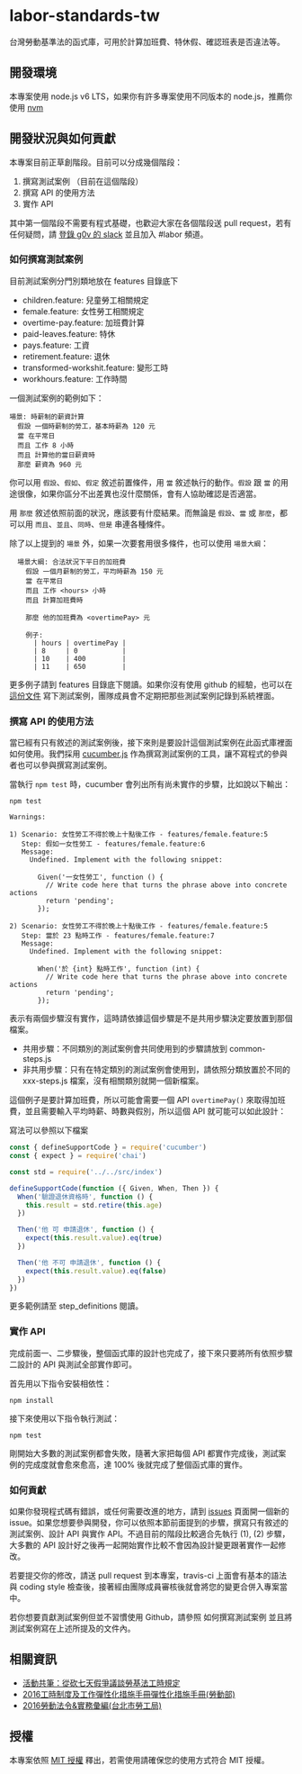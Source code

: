 # labor-standards-tw

台灣勞動基準法的函式庫，可用於計算加班費、特休假、確認班表是否違法等。

## 開發環境

本專案使用 node.js v6 LTS，如果你有許多專案使用不同版本的 node.js，推薦你使用 [nvm](https://github.com/creationix/nvm)

## 開發狀況與如何貢獻

本專案目前正草創階段。目前可以分成幾個階段：

1. 撰寫測試案例 （目前在這個階段）
2. 撰寫 API 的使用方法
3. 實作 API

其中第一個階段不需要有程式基礎，也歡迎大家在各個階段送 pull request，若有任何疑問，請 [登錄 g0v 的 slack](http://join.g0v.today/) 並且加入 #labor 頻道。

### 如何撰寫測試案例

目前測試案例分門別類地放在 features 目錄底下
* children.feature: 兒童勞工相關規定
* female.feature: 女性勞工相關規定
* overtime-pay.feature: 加班費計算
* paid-leaves.feature: 特休
* pays.feature: 工資
* retirement.feature: 退休
* transformed-workshit.feature: 變形工時
* workhours.feature: 工作時間

一個測試案例的範例如下：

```cucumber
場景: 時薪制的薪資計算
  假設 一個時薪制的勞工，基本時薪為 120 元
  當 在平常日
  而且 工作 8 小時
  而且 計算他的當日薪資時
  那麼 薪資為 960 元
```

你可以用 `假設`、`假如`、`假定` 敘述前置條件，用 `當` 敘述執行的動作。`假設` 跟 `當` 的用途很像，如果你區分不出差異也沒什麼關係，會有人協助確認是否適當。

用 `那麼` 敘述依照前面的狀況，應該要有什麼結果。而無論是 `假設`、`當` 或 `那麼`，都可以用 `而且`、`並且`、`同時`、`但是` 串連各種條件。

除了以上提到的 `場景` 外，如果一次要套用很多條件，也可以使用 `場景大綱`：

```cucumber
  場景大綱: 合法狀況下平日的加班費
    假設 一個月薪制的勞工，平均時薪為 150 元
    當 在平常日
    而且 工作 <hours> 小時
    而且 計算加班費時

    那麼 他的加班費為 <overtimePay> 元

    例子:
      | hours | overtimePay |
      | 8     | 0           |
      | 10    | 400         |
      | 11    | 650         |
```

更多例子請到 features 目錄底下閱讀。如果你沒有使用 github 的經驗，也可以在 [這份文件](https://docs.google.com/document/d/1PSJjU1-by0wPVDq5dndjdHUulUMKspQ2bRtWsP1Pv0M/edit?usp=sharing) 寫下測試案例，團隊成員會不定期把那些測試案例記錄到系統裡面。

### 撰寫 API 的使用方法

當已經有只有敘述的測試案例後，接下來則是要設計這個測試案例在此函式庫裡面如何使用。我們採用 [cucumber.js](https://github.com/cucumber/cucumber-js/) 作為撰寫測試案例的工具，讓不寫程式的參與者也可以參與撰寫測試案例。

當執行 `npm test` 時，cucumber 會列出所有尚未實作的步驟，比如說以下輸出：

```shell
npm test

Warnings:

1) Scenario: 女性勞工不得於晚上十點後工作 - features/female.feature:5
   Step: 假如一女性勞工 - features/female.feature:6
   Message:
     Undefined. Implement with the following snippet:

       Given('一女性勞工', function () {
         // Write code here that turns the phrase above into concrete actions
         return 'pending';
       });

2) Scenario: 女性勞工不得於晚上十點後工作 - features/female.feature:5
   Step: 當於 23 點時工作 - features/female.feature:7
   Message:
     Undefined. Implement with the following snippet:

       When('於 {int} 點時工作', function (int) {
         // Write code here that turns the phrase above into concrete actions
         return 'pending';
       });
```

表示有兩個步驟沒有實作，這時請依據這個步驟是不是共用步驟決定要放置到那個檔案。
 * 共用步驟：不同類別的測試案例會共同使用到的步驟請放到 common-steps.js
 * 非共用步驟：只有在特定類別的測試案例會使用到，請依照分類放置於不同的 xxx-steps.js 檔案，沒有相關類別就開一個新檔案。

這個例子是要計算加班費，所以可能會需要一個 API `overtimePay()` 來取得加班費，並且需要輸入平均時薪、時數與假別，所以這個 API 就可能可以如此設計：

寫法可以參照以下檔案

```javascript
const { defineSupportCode } = require('cucumber')
const { expect } = require('chai')

const std = require('../../src/index')

defineSupportCode(function ({ Given, When, Then }) {
  When('驗證退休資格時', function () {
    this.result = std.retire(this.age)
  })

  Then('他 可 申請退休', function () {
    expect(this.result.value).eq(true)
  })

  Then('他 不可 申請退休', function () {
    expect(this.result.value).eq(false)
  })
})
```

更多範例請至 step_definitions 閱讀。

### 實作 API

完成前面一、二步驟後，整個函式庫的設計也完成了，接下來只要將所有依照步驟二設計的 API 與測試全部實作即可。

首先用以下指令安裝相依性：

```
npm install
```

接下來使用以下指令執行測試：

```
npm test
```

剛開始大多數的測試案例都會失敗，隨著大家把每個 API 都實作完成後，測試案例的完成度就會愈來愈高，達 100% 後就完成了整個函式庫的實作。

### 如何貢獻

如果你發現程式碼有錯誤，或任何需要改進的地方，請到 [issues](https://github.com/g0v/labor-standards-tw/issues) 頁面開一個新的 issue。如果您想要參與開發，你可以依照本節前面提到的步驟，撰寫只有敘述的測試案例、設計 API 與實作 API。不過目前的階段比較適合先執行 (1), (2) 步驟，大多數的 API 設計好之後再一起開始實作比較不會因為設計變更跟著實作一起修改。

若要提交你的修改，請送 pull request 到本專案，travis-ci 上面會有基本的語法與 coding style 檢查後，接著經由團隊成員審核後就會將您的變更合併入專案當中。

若你想要貢獻測試案例但並不習慣使用 Github，請參照 如何撰寫測試案例 並且將測試案例寫在上述所提及的文件內。

## 相關資訊

* [活動共筆：從砍七天假爭議談勞基法工時規定](https://g0v.hackpad.com/3hMbxYbFCxv)
* [2016工時制度及工作彈性化措施手冊彈性化措施手冊(勞動部)](http://www.mol.gov.tw/topic/3067/14530/14533/)
* [2016勞動法令&實務彙編(台北市勞工局)](http://bola.gov.taipei/lp.asp?ctNode=62983&CtUnit=34049&BaseDSD=7&mp=116003)

## 授權

本專案依照 [MIT 授權](https://github.com/g0v/labor-standards-tw/blob/master/LICENSE) 釋出，若需使用請確保您的使用方式符合 MIT 授權。
